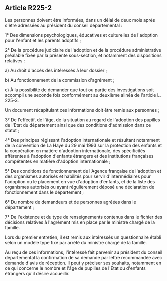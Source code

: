 ## Article R225-2

Les personnes doivent être informées, dans un délai de deux mois après s'être adressées au président du
conseil départemental :

1° Des dimensions psychologiques, éducatives et culturelles de l'adoption pour l'enfant et les parents
adoptifs ;

2° De la procédure judiciaire de l'adoption et de la procédure administrative préalable fixée par la présente
sous-section, et notamment des dispositions relatives :

a) Au droit d'accès des intéressés à leur dossier ;

b) Au fonctionnement de la commission d'agrément ;

c) À la possibilité de demander que tout ou partie des investigations soit accompli une seconde fois
conformément au deuxième alinéa de l'article L. 225-3.

Un document récapitulant ces informations doit être remis aux personnes ;


3° De l'effectif, de l'âge, de la situation au regard de l'adoption des pupilles de l'Etat du département ainsi que
des conditions d'admission dans ce statut ;

4° Des principes régissant l'adoption internationale et résultant notamment de la convention de La Haye
du 29 mai 1993 sur la protection des enfants et la coopération en matière d'adoption internationale, des
spécificités afférentes à l'adoption d'enfants étrangers et des institutions françaises compétentes en matière
d'adoption internationale ;

5° Des conditions de fonctionnement de l'Agence française de l'adoption et des organismes autorisés et
habilités pour servir d'intermédiaires pour l'adoption ou le placement en vue d'adoption d'enfants, et de la
liste des organismes autorisés ou ayant régulièrement déposé une déclaration de fonctionnement dans le
département ;

6° Du nombre de demandeurs et de personnes agréées dans le département ;

7° De l'existence et du type de renseignements contenus dans le fichier des décisions relatives à l'agrément
mis en place par le ministre chargé de la famille.

Lors du premier entretien, il est remis aux intéressés un questionnaire établi selon un modèle type fixé par
arrêté du ministre chargé de la famille.

Au reçu de ces informations, l'intéressé fait parvenir au président du conseil départemental la confirmation
de sa demande par lettre recommandée avec demande d'avis de réception. Il peut y préciser ses souhaits,
notamment en ce qui concerne le nombre et l'âge de pupilles de l'Etat ou d'enfants étrangers qu'il désire
accueillir.

